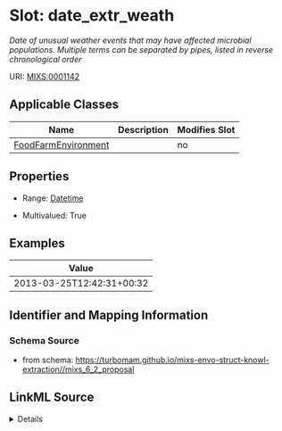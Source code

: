 # Slot: date_extr_weath


_Date of unusual weather events that may have affected microbial populations. Multiple terms can be separated by pipes, listed in reverse chronological order_



URI: [MIXS:0001142](https://w3id.org/mixs/0001142)



<!-- no inheritance hierarchy -->




## Applicable Classes

| Name | Description | Modifies Slot |
| --- | --- | --- |
[FoodFarmEnvironment](FoodFarmEnvironment.md) |  |  no  |







## Properties

* Range: [Datetime](Datetime.md)

* Multivalued: True






## Examples

| Value |
| --- |
| 2013-03-25T12:42:31+00:32 |

## Identifier and Mapping Information







### Schema Source


* from schema: https://turbomam.github.io/mixs-envo-struct-knowl-extraction//mixs_6_2_proposal




## LinkML Source

<details>
```yaml
name: date_extr_weath
description: Date of unusual weather events that may have affected microbial populations.
  Multiple terms can be separated by pipes, listed in reverse chronological order
title: extreme weather date
notes:
- date
- extreme
- weather
examples:
- value: '2013-03-25T12:42:31+00:32'
from_schema: https://turbomam.github.io/mixs-envo-struct-knowl-extraction//mixs_6_2_proposal
rank: 1000
slot_uri: MIXS:0001142
multivalued: true
alias: date_extr_weath
domain_of:
- FoodFarmEnvironment
range: datetime
required: false
recommended: false

```
</details>